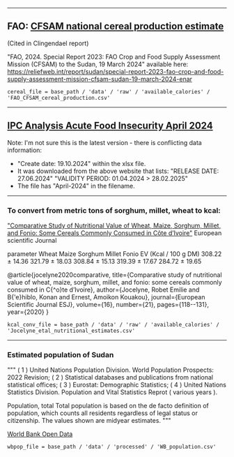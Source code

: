
----

## FAO: [CFSAM national cereal production estimate](https://www.fao.org/markets-and-trade/publications/detail/en/c/1679419/)

(Cited in Clingendael report)


"FAO, 2024. Special Report 2023: FAO Crop and Food Supply Assessment Mission (CFSAM) to the Sudan, 19 March 2024"
available here: https://reliefweb.int/report/sudan/special-report-2023-fao-crop-and-food-supply-assessment-mission-cfsam-sudan-19-march-2024-enar


<!-- data/raw/available_calories/FAO_CFSAM_cereal_production.csv -->
<!-- cereal_file = base_path / 'data' / 'raw' / 'available_calories' / 'FAO_CFSAM_cereal_production.csv' -->

```
cereal_file = base_path / 'data' / 'raw' / 'available_calories' / 'FAO_CFSAM_cereal_production.csv'
```

----
## [IPC Analysis Acute Food Insecurity April 2024](https://www.ipcinfo.org/ipc-country-analysis/details-map/en/c/1157066/?iso3=SDN)

Note: I'm not sure this is the latest version - there is conflicting data information:
- "Create date: 19.10.2024" within the xlsx file.
- It was downloaded from the above website that lists:
"RELEASE DATE:  27.06.2024"
"VALIDITY PERIOD: 01.04.2024 > 28.02.2025"
- The file has "April-2024" in the filename.

<!-- data/raw/IPC/SD-IPC-Analysis-Acute-Food-Insecurity-April-2024.xlsx -->

----

### To convert from metric tons of sorghum, millet, wheat to kcal:

["Comparative Study of Nutritional Value of Wheat, Maize, Sorghum, Millet, and Fonio: Some Cereals Commonly Consumed in Côte d’Ivoire"](https://eujournal.org/index.php/esj/article/view/13166/13300) European scientific Journal


parameter Wheat Maize Sorghum Millet Fonio
EV (Kcal / 100 g DM) 308.22 ± 14.36 321.79 ± 18.03 308.84 ± 15.13 319.39 ± 17.67 284.72 ± 19.65


@article{jocelyne2020comparative,
  title={Comparative study of nutritional value of wheat, maize, sorghum, millet, and fonio: some cereals commonly consumed in C{\^o}te d’Ivoire},
  author={Jocelyne, Robet Emilie and B{\'e}hiblo, Konan and Ernest, Amoikon Kouakou},
  journal={European Scientific Journal ESJ},
  volume={16},
  number={21},
  pages={118--131},
  year={2020}
}




<!-- data/raw/available_calories/Jocelyne_etal_nutritional_estimates.csv
 -->


```
kcal_conv_file = base_path / 'data' / 'raw' / 'available_calories' / 'Jocelyne_etal_nutritional_estimates.csv'
```


-----


### Estimated population of Sudan


"""
( 1 ) United Nations Population Division. World Population Prospects: 2022 Revision; ( 2 ) Statistical databases and publications from national statistical offices; ( 3 ) Eurostat: Demographic Statistics; ( 4 ) United Nations Statistics Division. Population and Vital Statistics Reprot ( various years ).

Population, total
Total population is based on the de facto definition of population, which counts all residents regardless of legal status or citizenship. The values shown are midyear estimates.
"""

[World Bank Open Data](https://data.worldbank.org/indicator/SP.POP.TOTL)


<!-- data/raw/population/Sudan_pop_WB_API_SP.POP.TOTL_DS2_en_csv_v2_87 --> 


```
wbpop_file = base_path / 'data' / 'processed' / 'WB_population.csv' 
```


<!-- 
( 1 ) United Nations Population Division. World Population Prospects: 2022 Revision; ( 2 ) Statistical databases and publications from national statistical offices; ( 3 ) Eurostat: Demographic Statistics; ( 4 ) United Nations Statistics Division. Population and Vital Statistics Reprot ( various years ).


Population, total
Total population is based on the de facto definition of population, which counts all residents regardless of legal status or citizenship. The values shown are midyear estimates.

ID: SP.POP.TOTL
Source: ( 1 ) United Nations Population Division. World Population Prospects: 2022 Revision; ( 2 ) Statistical databases and publications from national statistical offices; ( 3 ) Eurostat: Demographic Statistics; ( 4 ) United Nations Statistics Division. Population and Vital Statistics Reprot ( various years ).
License:  CC BY-4.0 
Aggregation Method: Sum
Development Relevance: Increases in human population, whether as a result of immigration or more births than deaths, can impact natural resources and social infrastructure. This can place pressure on a country's sustainability. A significant growth in population will negatively impact the availability of land for agricultural production, and will aggravate demand for food, energy, water, social services, and infrastructure. On the other hand, decreasing population size - a result of fewer births than deaths, and people moving out of a country - can impact a government's commitment to maintain services and infrastructure.
General Comments: Relevance to gender indicator: disaggregating the population composition by gender will help a country in projecting its demand for social services on a gender basis.
Limitations and Exceptions: Current population estimates for developing countries that lack (i) reliable recent census data, and (ii) pre- and post-census estimates for countries with census data, are provided by the United Nations Population Division and other agencies. The cohort component method - a standard method for estimating and projecting population - requires fertility, mortality, and net migration data, often collected from sample surveys, which can be small or limited in coverage. Population estimates are from demographic modeling and so are susceptible to biases and errors from shortcomings in both the model and the data. Because future trends cannot be known with certainty, population projections have a wide range of uncertainty.
Long Definition: Total population is based on the de facto definition of population, which counts all residents regardless of legal status or citizenship. The values shown are midyear estimates.
Periodicity: Annual
Statistical Concept and Methodology: Population estimates are usually based on national population censuses, and estimates of fertility, mortality and migration. Errors and undercounting in census occur even in high-income countries. In developing countries errors may be substantial because of limits in the transport, communications, and other resources required to conduct and analyze a full census. The quality and reliability of official demographic data are also affected by public trust in the government, government commitment to full and accurate enumeration, confidentiality and protection against misuse of census data, and census agencies' independence from political influence. Moreover, comparability of population indicators is limited by differences in the concepts, definitions, collection procedures, and estimation methods used by national statistical agencies and other organizations that collect the data. The currentness of a census and the availability of complementary data from surveys or registration systems are objective ways to judge demographic data quality. Some European countries' registration systems offer complete information on population in the absence of a census. The United Nations Statistics Division monitors the completeness of vital registration systems. Some developing countries have made progress over the last 60 years, but others still have deficiencies in civil registration systems. International migration is the only other factor besides birth and death rates that directly determines a country's population change. Estimating migration is difficult. At any time many people are located outside their home country as tourists, workers, or refugees or for other reasons. Standards for the duration and purpose of international moves that qualify as migration vary, and estimates require information on flows into and out of countries that is difficult to collect. Population projections, starting from a base year are projected forward using assumptions of mortality, fertility, and migration by age and sex through 2050, based on the UN Population Division's World Population Prospects database medium variant.
Topic: Health: Population: Structure
 -->



<!-- 
 ---

 (too specific - protein malnutrition problems)
### Protein Energy Malnutrition](https://www.childrenscolorado.org/globalassets/healthcare-professionals/clinical-pathways/protein-energy-malnutrition.pdf) 
Children's Hospital Colorado
(a.k.a. "Failure to Thrive" which is "a stigmatizing and non-specific term")
 -->

